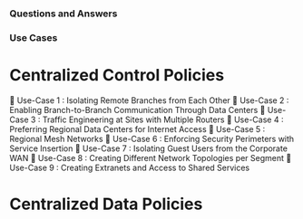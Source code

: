 ### Questions and Answers

### Use Cases 

# Centralized Control Policies 

🔘 Use-Case 1 :  Isolating Remote Branches from Each Other
🔘 Use-Case 2 :  Enabling Branch-to-Branch Communication Through Data Centers
🔘 Use-Case 3 :  Traffic Engineering at Sites with Multiple Routers
🔘 Use-Case 4 :  Preferring Regional Data Centers for Internet Access
🔘 Use-Case 5 :  Regional Mesh Networks
🔘 Use-Case 6 :  Enforcing Security Perimeters with Service Insertion
🔘 Use-Case 7 :  Isolating Guest Users from the Corporate WAN
🔘 Use-Case 8 :  Creating Different Network Topologies per Segment
🔘 Use-Case 9 :  Creating Extranets and Access to Shared Services





# Centralized Data Policies 


